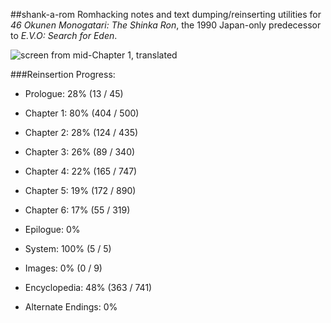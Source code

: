 ##shank-a-rom
Romhacking notes and text dumping/reinserting utilities for *46 Okunen Monogatari: The Shinka Ron*, the 1990 Japan-only predecessor to *E.V.O: Search for Eden*. 

![screen from mid-Chapter 1, translated](https://raw.githubusercontent.com/hollowaytape/shank-a-rom/master/img/evidence_02.png)

###Reinsertion Progress:
* Prologue: 28% (13 / 45)
* Chapter 1: 80% (404 / 500)
* Chapter 2: 28% (124 / 435)
* Chapter 3: 26% (89 / 340)
* Chapter 4: 22% (165 / 747)
* Chapter 5: 19% (172 / 890)
* Chapter 6: 17% (55 / 319)
* Epilogue: 0%

* System: 100% (5 / 5)
* Images: 0% (0 / 9)
* Encyclopedia: 48% (363 / 741)
* Alternate Endings: 0%